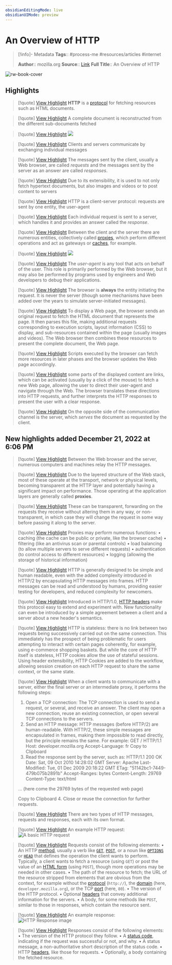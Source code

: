 ```yaml
---
obsidianEditingMode: live
obsidianUIMode: preview
---
```

# An Overview of HTTP

> [!info]- Metadata
> **Tags**:: #process-me #resources/articles #internet
> 
> **Author**:: mozilla.org
> **Source**:: [Link](https://developer.mozilla.org/en-US/docs/Web/HTTP/Overview)
> **Full Title**:: An Overview of HTTP

![rw-book-cover](https://developer.mozilla.org/mdn-social-share.0ca9dbda.png)

## Highlights

> [!quote] [View Highlight](https://read.readwise.io/read/01gmvdej44zzsndthwv190cd3j)
> **HTTP** is a [protocol](https://developer.mozilla.org/en-US/docs/Glossary/Protocol) for fetching resources such as HTML documents.


> [!quote] [View Highlight](https://read.readwise.io/read/01gmvdew7y92rwvp55sse04v0f)
> A complete document is reconstructed from the different sub-documents fetched


> [!quote] [View Highlight](https://read.readwise.io/read/01gmvdf10703qtps5m8xvxrr2s)
> ![](https://developer.mozilla.org/en-US/docs/Web/HTTP/Overview/fetching_a_page.png)


> [!quote] [View Highlight](https://read.readwise.io/read/01gmvdfgewa2ykkjry0aj46mdv)
> Clients and servers communicate by exchanging individual messages


> [!quote] [View Highlight](https://read.readwise.io/read/01gmvdfjwxz4q65pmckwmh9bn9)
> The messages sent by the client, usually a Web browser, are called *requests* and the messages sent by the server as an answer are called *responses*.


> [!quote] [View Highlight](https://read.readwise.io/read/01gmvdhh8n1x51wtm5j46xvdp9)
> Due to its extensibility, it is used to not only fetch hypertext documents, but also images and videos or to post content to servers


> [!quote] [View Highlight](https://read.readwise.io/read/01gmvdn6j9c58n2pp5j12msk4d)
> HTTP is a client-server protocol: requests are sent by one entity, the user-agent


> [!quote] [View Highlight](https://read.readwise.io/read/01gmvdnesh8px7patwym9xhnk8)
> Each individual request is sent to a server, which handles it and provides an answer called the *response*.


> [!quote] [View Highlight](https://read.readwise.io/read/01gmvdnvce2yp5qb5bba2xxx72)
> Between the client and the server there are numerous entities, collectively called [proxies](https://developer.mozilla.org/en-US/docs/Glossary/Proxy_server), which perform different operations and act as gateways or [caches](https://developer.mozilla.org/en-US/docs/Glossary/Cache), for example.


> [!quote] [View Highlight](https://read.readwise.io/read/01gmvdnzqp34axj8zn6pma9g6p)
> ![](https://developer.mozilla.org/en-US/docs/Web/HTTP/Overview/client-server-chain.png)


> [!quote] [View Highlight](https://read.readwise.io/read/01gmvdtfqrvdjn6mh5ew01pna4)
> The *user-agent* is any tool that acts on behalf of the user. This role is primarily performed by the Web browser, but it may also be performed by programs used by engineers and Web developers to debug their applications.


> [!quote] [View Highlight](https://read.readwise.io/read/01gmvdvp4svr6qpaqdnh6ah3xk)
> The browser is **always** the entity initiating the request. It is never the server (though some mechanisms have been added over the years to simulate server-initiated messages).


> [!quote] [View Highlight](https://read.readwise.io/read/01gmvdye71r3pry9q1ajz3sbmd)
> To display a Web page, the browser sends an original request to fetch the HTML document that represents the page. It then parses this file, making additional requests corresponding to execution scripts, layout information (CSS) to display, and sub-resources contained within the page (usually images and videos). The Web browser then combines these resources to present the complete document, the Web page.


> [!quote] [View Highlight](https://read.readwise.io/read/01gmvdygx9wdp8p8py3mrjjrws)
> Scripts executed by the browser can fetch more resources in later phases and the browser updates the Web page accordingly.


> [!quote] [View Highlight](https://read.readwise.io/read/01gmve08ktfht8r2y6pehqmvgs)
> some parts of the displayed content are links, which can be activated (usually by a click of the mouse) to fetch a new Web page, allowing the user to direct their user-agent and navigate through the Web. The browser translates these directions into HTTP requests, and further interprets the HTTP responses to present the user with a clear response.


> [!quote] [View Highlight](https://read.readwise.io/read/01gmve0qaf1fp327ebqnvae0a6)
> On the opposite side of the communication channel is the server, which *serves* the document as requested by the client.

## New highlights added December 21, 2022 at 6:06 PM

> [!quote] [View Highlight](https://read.readwise.io/read/01gmveacn96vk7fykav8sp9cyx)
> Between the Web browser and the server, numerous computers and machines relay the HTTP messages.


> [!quote] [View Highlight](https://read.readwise.io/read/01gmveb1v95gzchbsg7c5c8bap)
> Due to the layered structure of the Web stack, most of these operate at the transport, network or physical levels, becoming transparent at the HTTP layer and potentially having a significant impact on performance. Those operating at the application layers are generally called **proxies**.


> [!quote] [View Highlight](https://read.readwise.io/read/01gmvec4q111m2pafshp70t4gg)
> These can be transparent, forwarding on the requests they receive without altering them in any way, or non-transparent, in which case they will change the request in some way before passing it along to the server.


> [!quote] [View Highlight](https://read.readwise.io/read/01gmvecafvkq0dm1v0h247990y)
> Proxies may perform numerous functions:
> • caching (the cache can be public or private, like the browser cache)
> • filtering (like an antivirus scan or parental controls)
> • load balancing (to allow multiple servers to serve different requests)
> • authentication (to control access to different resources)
> • logging (allowing the storage of historical information)


> [!quote] [View Highlight](https://read.readwise.io/read/01gmved1sfmrrt7hgnax1x1ccj)
> HTTP is generally designed to be simple and human readable, even with the added complexity introduced in HTTP/2 by encapsulating HTTP messages into frames. HTTP messages can be read and understood by humans, providing easier testing for developers, and reduced complexity for newcomers.


> [!quote] [View Highlight](https://read.readwise.io/read/01gmvedv2cww7ae5wzq7t61m5c)
> Introduced in HTTP/1.0, [HTTP headers](https://developer.mozilla.org/en-US/docs/Web/HTTP/Headers) make this protocol easy to extend and experiment with. New functionality can even be introduced by a simple agreement between a client and a server about a new header's semantics.


> [!quote] [View Highlight](https://read.readwise.io/read/01gmvegczt9xthd8qg4cewqd14)
> HTTP is stateless: there is no link between two requests being successively carried out on the same connection. This immediately has the prospect of being problematic for users attempting to interact with certain pages coherently, for example, using e-commerce shopping baskets. But while the core of HTTP itself is stateless, HTTP cookies allow the use of stateful sessions. Using header extensibility, HTTP Cookies are added to the workflow, allowing session creation on each HTTP request to share the same context, or the same state.


> [!quote] [View Highlight](https://read.readwise.io/read/01gmvesk1wbkd6wjjpwgavwcq5)
> When a client wants to communicate with a server, either the final server or an intermediate proxy, it performs the following steps:
> 1. Open a TCP connection: The TCP connection is used to send a request, or several, and receive an answer. The client may open a new connection, reuse an existing connection, or open several TCP connections to the servers.
> 2. Send an HTTP message: HTTP messages (before HTTP/2) are human-readable. With HTTP/2, these simple messages are encapsulated in frames, making them impossible to read directly, but the principle remains the same. For example:
> GET / HTTP/1.1
> Host: developer.mozilla.org
> Accept-Language: fr
> Copy to Clipboard
> 3. Read the response sent by the server, such as:
> HTTP/1.1 200 OK
> Date: Sat, 09 Oct 2010 14:28:02 GMT
> Server: Apache
> Last-Modified: Tue, 01 Dec 2009 20:18:22 GMT
> ETag: "51142bc1-7449-479b075b2891b"
> Accept-Ranges: bytes
> Content-Length: 29769
> Content-Type: text/html
> <!DOCTYPE html>… (here come the 29769 bytes of the requested web page)
> Copy to Clipboard
> 4. Close or reuse the connection for further requests.


> [!quote] [View Highlight](https://read.readwise.io/read/01gmvew37n762mwefpdh76jnpx)
> There are two types of HTTP messages, requests and responses, each with its own format.


> [!quote] [View Highlight](https://read.readwise.io/read/01gmvew6vfx7yt9rmk9ht0cb5h)
> An example HTTP request:
> ![A basic HTTP request](https://developer.mozilla.org/en-US/docs/Web/HTTP/Overview/http_request.png)


> [!quote] [View Highlight](https://read.readwise.io/read/01gmvewqftqbd4gm89qjrny40c)
> Requests consist of the following elements:
> • An HTTP [method](https://developer.mozilla.org/en-US/docs/Web/HTTP/Methods), usually a verb like [`GET`](https://developer.mozilla.org/en-US/docs/Web/HTTP/Methods/GET), [`POST`](https://developer.mozilla.org/en-US/docs/Web/HTTP/Methods/POST), or a noun like [`OPTIONS`](https://developer.mozilla.org/en-US/docs/Web/HTTP/Methods/OPTIONS) or [`HEAD`](https://developer.mozilla.org/en-US/docs/Web/HTTP/Methods/HEAD) that defines the operation the client wants to perform. Typically, a client wants to fetch a resource (using `GET`) or post the value of an [HTML form](https://developer.mozilla.org/en-US/docs/Learn/Forms) (using `POST`), though more operations may be needed in other cases.
> • The path of the resource to fetch; the URL of the resource stripped from elements that are obvious from the context, for example without the [protocol](https://developer.mozilla.org/en-US/docs/Glossary/Protocol) (`http://`), the [domain](https://developer.mozilla.org/en-US/docs/Glossary/Domain) (here, `developer.mozilla.org`), or the TCP [port](https://developer.mozilla.org/en-US/docs/Glossary/Port) (here, `80`).
> • The version of the HTTP protocol.
> • Optional [headers](https://developer.mozilla.org/en-US/docs/Web/HTTP/Headers) that convey additional information for the servers.
> • A body, for some methods like `POST`, similar to those in responses, which contain the resource sent.


> [!quote] [View Highlight](https://read.readwise.io/read/01gmvewxa7xf2ak6788qqx04f4)
> An example response:
> ![HTTP Response image](https://developer.mozilla.org/en-US/docs/Web/HTTP/Overview/http_response.png)


> [!quote] [View Highlight](https://read.readwise.io/read/01gmvex1jg301qzs799s2k8aqr)
> Responses consist of the following elements:
> • The version of the HTTP protocol they follow.
> • A [status code](https://developer.mozilla.org/en-US/docs/Web/HTTP/Status), indicating if the request was successful or not, and why.
> • A status message, a non-authoritative short description of the status code.
> • HTTP [headers](https://developer.mozilla.org/en-US/docs/Web/HTTP/Headers), like those for requests.
> • Optionally, a body containing the fetched resource.

